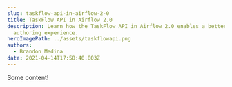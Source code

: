 ```yaml
---
slug: taskflow-api-in-airflow-2-0
title: TaskFlow API in Airflow 2.0
description: Learn how the TaskFlow API in Airflow 2.0 enables a better DAG
  authoring experience.
heroImagePath: ../assets/taskflowapi.png
authors:
  - Brandon Medina
date: 2021-04-14T17:58:40.803Z
---
```


Some content!
